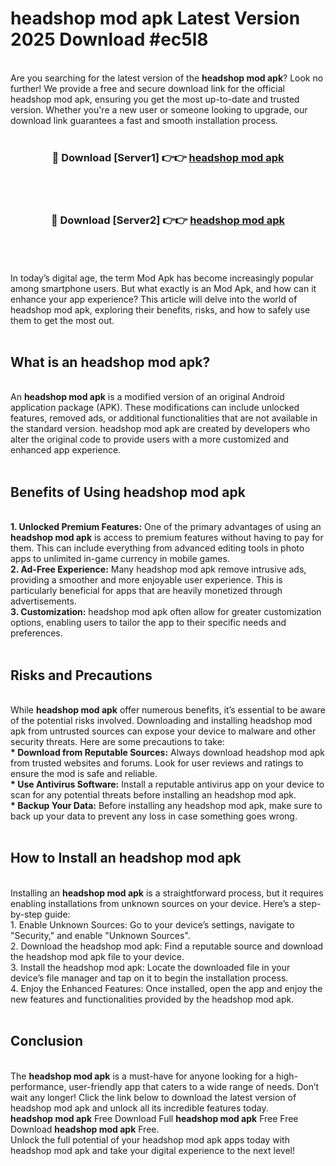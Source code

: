 # headshop mod apk Latest Version 2025 Download #ec5l8<br>
<br>
Are you searching for the latest version of the <strong>headshop mod apk</strong>? Look no further! We provide a free and secure download link for the official headshop mod apk, ensuring you get the most up-to-date and trusted version. Whether you're a new user or someone looking to upgrade, our download link guarantees a fast and smooth installation process.
<br>
<br>
<div align="center">
<h3>🔴 Download [Server1] 👉👉 <a href="https://modyolo.store/headshop_mod_apk">headshop mod apk</a></h3><br>
<br>
<h3>🔴 Download [Server2] 👉👉 <a href="https://modyolo.store/=headshop_mod_apk">headshop mod apk</a></h3><br>
</div>
<br>
<br>
In today’s digital age, the term Mod Apk has become increasingly popular among smartphone users. But what exactly is an Mod Apk, and how can it enhance your app experience? This article will delve into the world of headshop mod apk, exploring their benefits, risks, and how to safely use them to get the most out.
<br>
<br>
<h2>What is an headshop mod apk?</h2>
<br>
An <strong>headshop mod apk</strong> is a modified version of an original Android application package (APK). These modifications can include unlocked features, removed ads, or additional functionalities that are not available in the standard version. headshop mod apk are created by developers who alter the original code to provide users with a more customized and enhanced app experience.
<br>
<br>
<h2>Benefits of Using headshop mod apk</h2>
<br>
<strong> 1. Unlocked Premium Features:</strong> One of the primary advantages of using an <strong>headshop mod apk</strong> is access to premium features without having to pay for them. This can include everything from advanced editing tools in photo apps to unlimited in-game currency in mobile games.
<br>
<strong> 2. Ad-Free Experience:</strong> Many headshop mod apk remove intrusive ads, providing a smoother and more enjoyable user experience. This is particularly beneficial for apps that are heavily monetized through advertisements.
<br>
<strong> 3. Customization:</strong> headshop mod apk often allow for greater customization options, enabling users to tailor the app to their specific needs and preferences.
<br>
<br>
<h2>Risks and Precautions</h2>
<br>
While <strong>headshop mod apk</strong> offer numerous benefits, it’s essential to be aware of the potential risks involved. Downloading and installing headshop mod apk from untrusted sources can expose your device to malware and other security threats. Here are some precautions to take:
<br>
<strong> * Download from Reputable Sources:</strong> Always download headshop mod apk from trusted websites and forums. Look for user reviews and ratings to ensure the mod is safe and reliable.
<br>
<strong> * Use Antivirus Software:</strong> Install a reputable antivirus app on your device to scan for any potential threats before installing an headshop mod apk.
<br>
<strong> * Backup Your Data:</strong> Before installing any headshop mod apk, make sure to back up your data to prevent any loss in case something goes wrong.
<br>
<br>
<h2>How to Install an headshop mod apk</h2>
<br>
Installing an <strong>headshop mod apk</strong> is a straightforward process, but it requires enabling installations from unknown sources on your device. Here’s a step-by-step guide:
<br>
 1. Enable Unknown Sources: Go to your device’s settings, navigate to "Security," and enable "Unknown Sources".
<br>
 2. Download the headshop mod apk: Find a reputable source and download the headshop mod apk file to your device.
<br>
 3. Install the headshop mod apk: Locate the downloaded file in your device’s file manager and tap on it to begin the installation process.
<br>
 4. Enjoy the Enhanced Features: Once installed, open the app and enjoy the new features and functionalities provided by the headshop mod apk.
<br>
<br>
<h2><strong>Conclusion</strong></h2>
<br>
The <strong>headshop mod apk</strong> is a must-have for anyone looking for a high-performance, user-friendly app that caters to a wide range of needs. Don’t wait any longer! Click the link below to download the latest version of headshop mod apk and unlock all its incredible features today.
<br>
<strong>headshop mod apk</strong> Free Download Full <strong>headshop mod apk</strong> Free Free Download <strong>headshop mod apk</strong> Free.
<br>
Unlock the full potential of your headshop mod apk apps today with headshop mod apk and take your digital experience to the next level!

